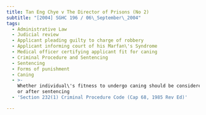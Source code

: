 ```yaml
---
title: Tan Eng Chye v The Director of Prisons (No 2)
subtitle: "[2004] SGHC 196 / 06\_September\_2004"
tags:
  - Administrative Law
  - Judicial review
  - Applicant pleading guilty to charge of robbery
  - Applicant informing court of his Marfan\'s Syndrome
  - Medical officer certifying applicant fit for caning
  - Criminal Procedure and Sentencing
  - Sentencing
  - Forms of punishment
  - Caning
  - >-
    Whether individual\'s fitness to undergo caning should be considered before
    or after sentencing
  - 'Section 232(1) Criminal Procedure Code (Cap 68, 1985 Rev Ed)'

---
```


